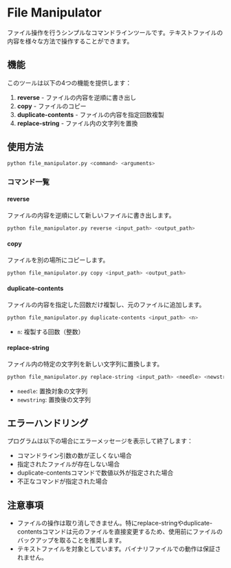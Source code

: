 # File Manipulator

ファイル操作を行うシンプルなコマンドラインツールです。テキストファイルの内容を様々な方法で操作することができます。

## 機能

このツールは以下の4つの機能を提供します：

1. **reverse** - ファイルの内容を逆順に書き出し
2. **copy** - ファイルのコピー
3. **duplicate-contents** - ファイルの内容を指定回数複製
4. **replace-string** - ファイル内の文字列を置換

## 使用方法

```bash
python file_manipulator.py <command> <arguments>
```

### コマンド一覧

#### reverse
ファイルの内容を逆順にして新しいファイルに書き出します。
```bash
python file_manipulator.py reverse <input_path> <output_path>
```

#### copy
ファイルを別の場所にコピーします。
```bash
python file_manipulator.py copy <input_path> <output_path>
```

#### duplicate-contents
ファイルの内容を指定した回数だけ複製し、元のファイルに追加します。
```bash
python file_manipulator.py duplicate-contents <input_path> <n>
```
- `n`: 複製する回数（整数）

#### replace-string
ファイル内の特定の文字列を新しい文字列に置換します。
```bash
python file_manipulator.py replace-string <input_path> <needle> <newstring>
```
- `needle`: 置換対象の文字列
- `newstring`: 置換後の文字列

## エラーハンドリング

プログラムは以下の場合にエラーメッセージを表示して終了します：

- コマンドライン引数の数が正しくない場合
- 指定されたファイルが存在しない場合
- duplicate-contentsコマンドで数値以外が指定された場合
- 不正なコマンドが指定された場合

## 注意事項

- ファイルの操作は取り消しできません。特にreplace-stringやduplicate-contentsコマンドは元のファイルを直接変更するため、使用前にファイルのバックアップを取ることを推奨します。
- テキストファイルを対象としています。バイナリファイルでの動作は保証されません。